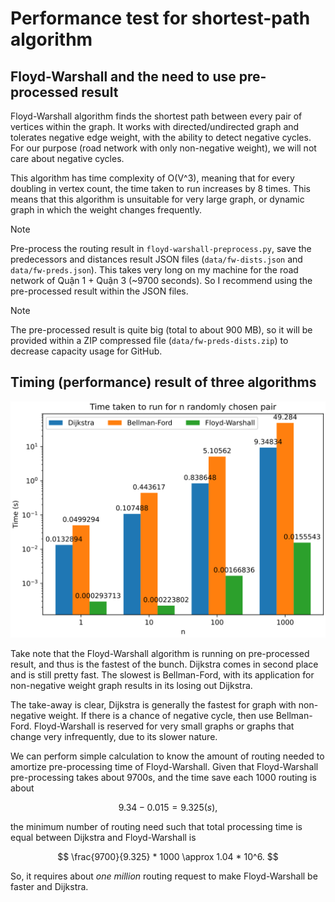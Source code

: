 # Performance test for shortest-path algorithm

## Floyd-Warshall and the need to use pre-processed result

Floyd-Warshall algorithm finds the shortest path between every pair of vertices within the graph. It
works with directed/undirected graph and tolerates negative edge weight, with the ability to detect
negative cycles. For our purpose (road network with only non-negative weight), we will not care
about negative cycles.

This algorithm has time complexity of O(V^3), meaning that for every doubling in vertex count, the
time taken to run increases by 8 times. This means that this algorithm is unsuitable for very large
graph, or dynamic graph in which the weight changes frequently.

> [!NOTE]
> Pre-process the routing result in `floyd-warshall-preprocess.py`, save the predecessors and 
> distances result JSON files (`data/fw-dists.json` and `data/fw-preds.json`). This takes very long
> on my machine for the road network of Quận 1 + Quận 3 (~9700 seconds). So I recommend using the
> pre-processed result within the JSON files.

> [!NOTE]
> The pre-processed result is quite big (total to about 900 MB), so it will be provided within a ZIP
> compressed file (`data/fw-preds-dists.zip`) to decrease capacity usage for GitHub.

## Timing (performance) result of three algorithms

![Timing result for running the algorithms with different number of start-end node pairs](./img/timing_result.svg)

Take note that the Floyd-Warshall algorithm is running on pre-processed result, and thus is the
fastest of the bunch. Dijkstra comes in second place and is still pretty fast. The slowest is
Bellman-Ford, with its application for non-negative weight graph results in its losing out Dijkstra.

The take-away is clear, Dijkstra is generally the fastest for graph with non-negative weight. If
there is a chance of negative cycle, then use Bellman-Ford. Floyd-Warshall is reserved for very
small graphs or graphs that change very infrequently, due to its slower nature.

We can perform simple calculation to know the amount of routing needed to amortize pre-processing
time of Floyd-Warshall. Given that Floyd-Warshall pre-processing takes about 9700s, and the time
save each 1000 routing is about 

$$
9.34 - 0.015 = 9.325(s),
$$

the minimum number of routing need such that total processing time is equal between Dijkstra and 
Floyd-Warshall is

$$
\frac{9700}{9.325} * 1000 \approx 1.04 * 10^6.
$$

So, it requires about _one million_ routing request to make Floyd-Warshall be faster and Dijkstra.
